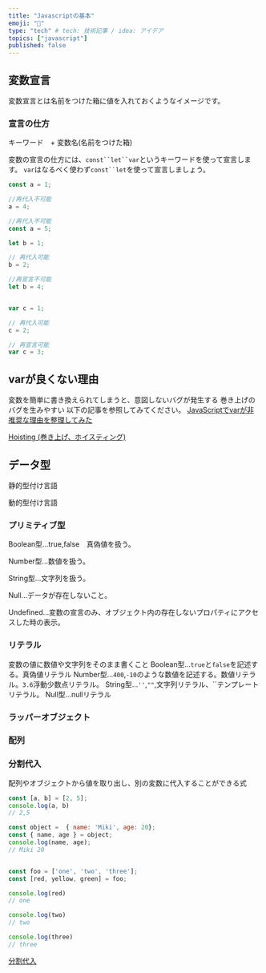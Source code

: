 ```yaml
---
title: "Javascriptの基本"
emoji: "🦔"
type: "tech" # tech: 技術記事 / idea: アイデア
topics: ["javascript"]
published: false
---
```


## 変数宣言
変数宣言とは名前をつけた箱に値を入れておくようなイメージです。


### 宣言の仕方
キーワード　+ 変数名(名前をつけた箱)

変数の宣言の仕方には、`const``let``var`というキーワードを使って宣言します。
`var`はなるベく使わず`const``let`を使って宣言しましょう。

```js
const a = 1;

//再代入不可能
a = 4;  

//再代入不可能
const a = 5; 

```

```js
let b = 1;

// 再代入可能
b = 2; 

//再宣言不可能
let b = 4; 

```

```js

var c = 1;

// 再代入可能
c = 2;

// 再宣言可能
var c = 3; 
```

## varが良くない理由
変数を簡単に書き換えられてしまうと、意図しないバグが発生する
巻き上げのバグを生みやすい
以下の記事を参照してみてください。
[JavaScriptでvarが非推奨な理由を整理してみた](https://qiita.com/taiju_suzuki/items/49ed558bd837452353b8)

[Hoisting (巻き上げ、ホイスティング)](https://developer.mozilla.org/ja/docs/Glossary/Hoisting)


## データ型

静的型付け言語

動的型付け言語

### プリミティブ型
Boolean型...true,false　真偽値を扱う。

Number型...数値を扱う。

String型...文字列を扱う。

Null...データが存在しないこと。

Undefined...変数の宣言のみ、オブジェクト内の存在しないプロパティにアクセスした時の表示。

### リテラル
変数の値に数値や文字列をそのまま書くこと
Boolean型...`true`と`false`を記述する。真偽値リテラル
Number型...`400`,`-10`のような数値を記述する。数値リテラル。`3.6`浮動少数点リテラル。
String型...`''`,`""`,文字列リテラル、``テンプレートリテラル。
Null型...nullリテラル

### ラッパーオブジェクト


### 配列
### 分割代入

配列やオブジェクトから値を取り出し、別の変数に代入することができる式

```js
const [a, b] = [2, 5];
console.log(a, b)
// 2,5

const object =  { name: 'Miki', age: 20};
const { name, age } = object;
console.log(name, age);
// Miki 20


const foo = ['one', 'two', 'three'];
const [red, yellow, green] = foo;

console.log(red)
// one

console.log(two)
// two

console.log(three)
// three

```

[分割代入](https://developer.mozilla.org/ja/docs/Web/JavaScript/Reference/Operators/Destructuring_assignment)